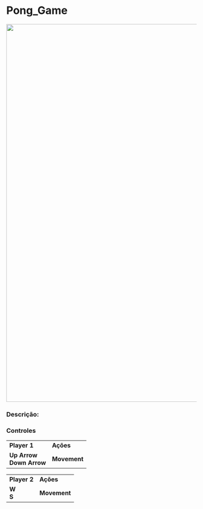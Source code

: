 <h1> Pong_Game </h1>
<img src="https://img.itch.zone/aW1hZ2UvMTM2NzA0MS84ODIxOTY3LnBuZw==/347x500/V0M1PS.png" width="1000" heigth="700"></img> 
 
<h3>Descrição:</h3>

<h3>Controles</h3>
<table><tbody><tr><td><strong>Player 1</strong><strong></strong></td><td><strong>Ações</strong></td></tr><tr><td><strong>Up Arrow<br>Down Arrow</strong></td><td class="text-center"><strong>Movement</strong><br></td></tr></tbody></table>
<table><tbody><tr><td><strong>Player 2</strong></td><td><strong>Ações</strong></td></tr><tr><td><strong>W<br>S</strong></td><td class="text-center"><strong>Movement</strong><strong></strong><br></td></tr></tbody></table>
